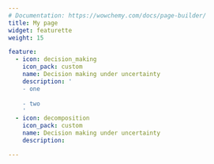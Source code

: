 ```yaml
---
# Documentation: https://wowchemy.com/docs/page-builder/
title: My page
widget: featurette 
weight: 15

feature:
  - icon: decision_making
    icon_pack: custom
    name: Decision making under uncertainty
    description: '
    - one
    
    - two
    '
  - icon: decomposition 
    icon_pack: custom
    name: Decision making under uncertainty
    description:  

---
```

